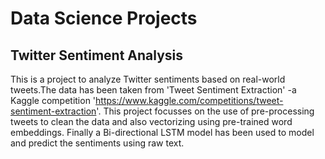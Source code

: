 # Data Science Projects
## Twitter Sentiment Analysis
This is a project to analyze Twitter sentiments based on real-world tweets.The data has been taken from 'Tweet Sentiment Extraction' -a Kaggle competition 'https://www.kaggle.com/competitions/tweet-sentiment-extraction'.
This project focusses on the use of pre-processing tweets to clean the data and also vectorizing using pre-trained word embeddings.
Finally a Bi-directional LSTM model has been used to model and predict the sentiments using raw text.

